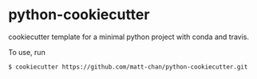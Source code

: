 # python-cookiecutter
cookiecutter template for a minimal python project with conda and travis.

To use, run
```
$ cookiecutter https://github.com/matt-chan/python-cookiecutter.git
```
